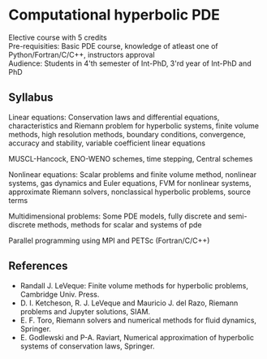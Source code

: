 # Computational hyperbolic PDE

Elective course with 5 credits  
Pre-requisities: Basic PDE course, knowledge of atleast one of Python/Fortran/C/C++, instructors approval  
Audience: Students in 4'th semester of Int-PhD,  3'rd year of Int-PhD and PhD

## Syllabus

Linear equations: 
Conservation laws and differential equations, characteristics and Riemann problem for hyperbolic systems, finite volume methods, high resolution methods, boundary conditions, convergence, accuracy and stability, variable coefficient linear equations

MUSCL-Hancock, ENO-WENO schemes, time stepping, Central schemes

Nonlinear equations:
Scalar problems and finite volume method, nonlinear systems, gas dynamics and Euler equations, FVM for nonlinear systems, approximate Riemann solvers, nonclassical hyperbolic problems, source terms

Multidimensional problems:
Some PDE models, fully discrete and semi-discrete methods, methods for scalar and systems of pde

Parallel programming using MPI and PETSc (Fortran/C/C++)

## References

* Randall J. LeVeque: Finite volume methods for hyperbolic problems, Cambridge Univ. Press.
* D. I. Ketcheson, R. J. LeVeque and Mauricio J. del Razo, Riemann problems and Jupyter solutions, SIAM.
* E. F. Toro, Riemann solvers and numerical methods for fluid dynamics, Springer.
* E. Godlewski and P-A. Raviart, Numerical approximation of hyperbolic systems of conservation laws, Springer.

